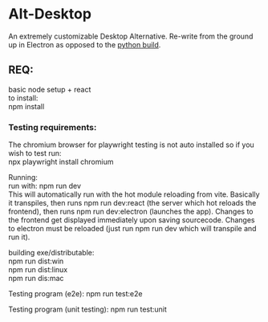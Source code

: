 # Alt-Desktop

An extremely customizable Desktop Alternative. Re-write from the ground up in Electron as opposed to the [python build](https://github.com/gillsB/Alternative-Desktop-Python).

## REQ:

basic node setup + react  
to install:  
npm install

### Testing requirements:

The chromium browser for playwright testing is not auto installed so if you wish to test run:  
npx playwright install chromium

Running:  
run with: npm run dev  
This will automatically run with the hot module reloading from vite. Basically it transpiles, then runs npm run dev:react (the server which hot reloads the frontend), then runs npm run dev:electron (launches the app). Changes to the frontend get displayed immediately upon saving sourcecode. Changes to electron must be reloaded (just run npm run dev which will transpile and run it).

building exe/distributable:  
npm run dist:win  
npm run dist:linux  
npm run dis:mac

Testing program (e2e):
npm run test:e2e

Testing program (unit testing):
npm run test:unit
